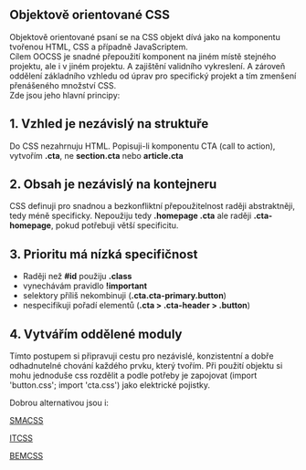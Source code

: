 ## Objektově orientované CSS

Objektově orientované psaní se na CSS objekt dívá jako na komponentu tvořenou HTML, CSS a případně JavaScriptem.
<br>
Cílem OOCSS je snadné přepoužití komponent na jiném místě stejného projektu, ale i v jiném projektu. A zajištění validního vykreslení. A zároveň oddělení základního vzhledu od úprav pro specifický projekt a tím zmenšení přenášeného množství CSS.
<br>
Zde jsou jeho hlavní principy:
## 1. Vzhled je nezávislý na struktuře
Do CSS nezahrnuju HTML. Popisuji-li komponentu CTA (call to action), vytvořím **.cta**, ne **section.cta** nebo **article.cta**
## 2. Obsah je nezávislý na kontejneru
CSS definuji pro snadnou a bezkonfliktní přepoužitelnost raději abstraktněji, tedy méně specificky. Nepoužiju tedy **.homepage .cta** ale raději **.cta-homepage**, pokud potřebuji větší specificitu.
## 3. Prioritu má nízká specifičnost
* Raději než **#id** použiju **.class**
* vynechávám pravidlo **!important**
* selektory příliš nekombinuji (**.cta.cta-primary.button**)
* nespecifikuji pořadí elementů (**.cta > .cta-header > .button**)

## 4. Vytvářím oddělené moduly
Tímto postupem si připravuji cestu pro nezávislé, konzistentní a dobře odhadnutelné chování každého prvku, který tvořím. Při použití objektu si mohu jednoduše css rozdělit a podle potřeby je zapojovat (import 'button.css'; import 'cta.css') jako elektrické pojistky.


Dobrou alternativou jsou i:

[SMACSS](http://blog-svobodaweb-cz.loc/skalovatelna-a-modularni-architektura-css)

[ITCSS](http://blog-svobodaweb-cz.loc/udrzitelnost-rustu-css-pomoci-stupnovane-specificity)

[BEMCSS](http://blog-svobodaweb-cz.loc/tvorba-css-jmen-metodou-bem)
